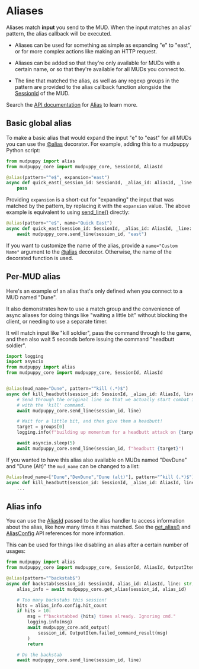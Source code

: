 # Aliases

Aliases match **input** you send to the MUD. When the input matches an alias'
pattern, the alias callback will be executed.

* Aliases can be used for something as simple as expanding "e" to "east", or for
more complex actions like making an HTTP request.

* Aliases can be added so that they're only available for MUDs with a certain
name, or so that they're available for all MUDs you connect to.

* The line that matched the alias, as well as any regexp groups in the pattern are
provided to the alias callback function alongside the [SessionId] of the MUD.

Search the [API documentation] for [Alias][alias-search] to learn more.

[SessionId]: https://mudpuppy-rs.github.io/mudpuppy/api-docs/mudpuppy_core.html#SessionId
[API documentation]: https://mudpuppy-rs.github.io/mudpuppy/api-docs/index.html
[alias-search]: https://mudpuppy-rs.github.io/mudpuppy/api-docs/mudpuppy_core.html?search=Alias

## Basic global alias

To make a basic alias that would expand the input "e" to "east" for all MUDs you
can use the [@alias] decorator. For example, adding this to a mudpuppy Python
script:

```python
from mudpuppy import alias
from mudpuppy_core import mudpuppy_core, SessionId, AliasId

@alias(pattern="^e$", expansion="east")
async def quick_east(_session_id: SessionId, _alias_id: AliasId, _line: str, _groups):
    pass
```

Providing `expansion` is a short-cut for "expanding" the input that was matched
by the pattern, by replacing it with the `expansion` value. The above example is
equivalent to using [send_line()] directly:

```python
@alias(pattern="^e$", name="Quick East")
async def quick_east(session_id: SessionId, _alias_id: AliasId, _line: str, _groups):
    await mudpuppy_core.send_line(session_id, "east")
```

If you want to customize the name of the alias, provide a `name="Custom Name"` 
argument to the [@alias] decorator. Otherwise, the name of the decorated function
is used.

[@alias]: https://mudpuppy-rs.github.io/mudpuppy/api-docs/mudpuppy.html#alias
[send_line()]: https://mudpuppy-rs.github.io/mudpuppy/api-docs/mudpuppy_core.html#MudpuppyCore.send_line

## Per-MUD alias

Here's an example of an alias that's only defined when you connect to a MUD
named "Dune".

It also demonstrates how to use a match group and the convenience
of async aliases for doing things like "waiting a little bit" without blocking
the client, or needing to use a separate timer.

It will match input like "kill soldier", pass the command through to the game,
and then also wait 5 seconds before issuing the command "headbutt soldier".

```python
import logging
import asyncio
from mudpuppy import alias
from mudpuppy_core import mudpuppy_core, SessionId, AliasId


@alias(mud_name="Dune", pattern="^kill (.*)$")
async def kill_headbutt(session_id: SessionId, _alias_id: AliasId, line: str, groups):
    # Send through the original line so that we actually start combat in-game
    # with the 'kill' command.
    await mudpuppy_core.send_line(session_id, line)

    # Wait for a little bit, and then give them a headbutt!
    target = groups[0]
    logging.info(f"building up momentum for a headbutt attack on {target}")

    await asyncio.sleep(5)
    await mudpuppy_core.send_line(session_id, f"headbutt {target}")
```

If you wanted to have this alias also available on MUDs named "DevDune" and
"Dune (Alt)" the `mud_name` can be changed to a list:

```python
@alias(mud_name=["Dune","DevDune","Dune (alt)"], pattern="^kill (.*)$")
async def kill_headbutt(session_id: SessionId, _alias_id: AliasId, line: str, groups):
    ...
```

## Alias info

You can use the [AliasId] passed to the alias handler to access information
about the alias, like how many times it has matched. See the [get_alias()] and
[AliasConfig] API references for more information.

This can be used for things like disabling an alias after a certain number of
usages:

```python
from mudpuppy import alias
from mudpuppy_core import mudpuppy_core, SessionId, AliasId, OutputItem

@alias(pattern="^backstab$")
async def backstab(session_id: SessionId, alias_id: AliasId, line: str, _groups):
    alias_info = await mudpuppy_core.get_alias(session_id, alias_id)

    # Too many backstabs this session!
    hits = alias_info.config.hit_count
    if hits > 10:
        msg = f"backstabbed {hits} times already. Ignoring cmd."
        logging.info(msg)
        await mudpuppy_core.add_output(
            session_id, OutputItem.failed_command_result(msg)
        )
        return

    # Do the backstab
    await mudpuppy_core.send_line(session_id, line)
```

[AliasId]: https://mudpuppy-rs.github.io/mudpuppy/api-docs/mudpuppy_core.html#AliasId
[get_alias()]: https://mudpuppy-rs.github.io/mudpuppy/api-docs/mudpuppy_core.html#MudpuppyCore.get_alias
[AliasConfig]: https://mudpuppy-rs.github.io/mudpuppy/api-docs/mudpuppy_core.html#AliasConfig
